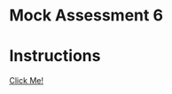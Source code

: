 # Mock Assessment 6

# Instructions
[Click Me!](https://docs.google.com/document/d/1Sg302LY5QDkZZve704ScZSJxa1p0oC8YFwmkO7qTBY4/preview) 
